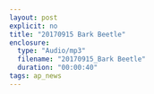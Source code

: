 ```yaml
---
layout: post
explicit: no
title: "20170915 Bark Beetle"
enclosure:
  type: "Audio/mp3"
  filename: "20170915_Bark Beetle"
  duration: "00:00:40"
tags: ap_news
---
```




